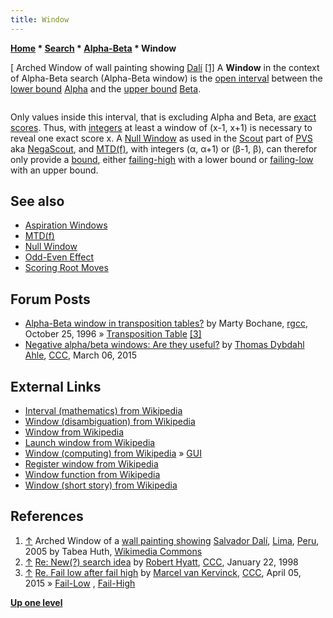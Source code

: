 ```yaml
---
title: Window
---
```

**[Home](Home "Home") \* [Search](Search "Search") \* [Alpha-Beta](Alpha-Beta "Alpha-Beta") \* Window**



[ Arched Window of wall painting showing [Dalí](Category:Salvador_Dal%C3%AD "Category:Salvador Dalí") <a id="cite-note-1" href="#cite-ref-1">[1]</a>
A **Window** in the context of Alpha-Beta search (Alpha-Beta window) is the [open interval](https://en.wikipedia.org/wiki/Interval_%28mathematics%29#Terminology) between the [lower bound](Lower_Bound "Lower Bound") [Alpha](Alpha "Alpha") and the [upper bound](Upper_Bound "Upper Bound") [Beta](Beta "Beta"). 




```C++**(α,β) = ]α,β[ = { x ∈ ℤ | α < x < β}**

```

Only values inside this interval, that is excluding Alpha and Beta, are [exact scores](Exact_Score "Exact Score"). Thus, with [integers](https://en.wikipedia.org/wiki/Integer) at least a window of (x-1, x+1) is necessary to reveal one exact score x. A [Null Window](Null_Window "Null Window") as used in the [Scout](Scout "Scout") part of [PVS](Principal_Variation_Search "Principal Variation Search") aka [NegaScout](NegaScout "NegaScout"), and [MTD(f)](MTD(f) "MTD(f)"), with integers (α, α+1) or (β-1, β), can therefor only provide a [bound](Bound "Bound"), either [failing-high](Fail-High "Fail-High") with a lower bound or [failing-low](Fail-Low "Fail-Low") with an upper bound. 



## See also


* [Aspiration Windows](Aspiration_Windows "Aspiration Windows")
* [MTD(f)](MTD(f) "MTD(f)")
* [Null Window](Null_Window "Null Window")
* [Odd-Even Effect](Odd-Even_Effect "Odd-Even Effect")
* [Scoring Root Moves](Ronald_de_Man#ScoringRootMoves "Ronald de Man")


## Forum Posts


* [Alpha-Beta window in transposition tables?](https://groups.google.com/d/msg/rec.games.chess.computer/p8GbiiLjp0o/81vZ3czsthIJ) by Marty Bochane, [rgcc](Computer_Chess_Forums "Computer Chess Forums"), October 25, 1996 » [Transposition Table](Transposition_Table "Transposition Table") <a id="cite-note-3" href="#cite-ref-3">[3]</a>
* [Negative alpha/beta windows: Are they useful?](http://www.talkchess.com/forum/viewtopic.php?t=55577) by [Thomas Dybdahl Ahle](Thomas_Dybdahl_Ahle "Thomas Dybdahl Ahle"), [CCC](CCC "CCC"), March 06, 2015


## External Links


* [Interval (mathematics) from Wikipedia](https://en.wikipedia.org/wiki/Interval_%28mathematics%29)
* [Window (disambiguation) from Wikipedia](https://en.wikipedia.org/wiki/Window_%28disambiguation%29)
* [Window from Wikipedia](https://en.wikipedia.org/wiki/Window)
* [Launch window from Wikipedia](https://en.wikipedia.org/wiki/Launch_window)
* [Window (computing) from Wikipedia](https://en.wikipedia.org/wiki/Window_%28computing%29) » [GUI](GUI "GUI")
* [Register window from Wikipedia](https://en.wikipedia.org/wiki/Register_window)
* [Window function from Wikipedia](https://en.wikipedia.org/wiki/Window_function)
* [Window (short story) from Wikipedia](https://en.wikipedia.org/wiki/Window_%28short_story%29)


## References


1. <a id="cite-ref-1" href="#cite-note-1">↑</a> Arched Window of a [wall painting showing](https://commons.wikimedia.org/wiki/File:Fenster-Dal%C3%AD.JPG) [Salvador Dalí](Category:Salvador_Dal%C3%AD "Category:Salvador Dalí"), [Lima](https://en.wikipedia.org/wiki/Lima), [Peru](https://en.wikipedia.org/wiki/Peru), 2005 by Tabea Huth, [Wikimedia Commons](https://en.wikipedia.org/wiki/Wikimedia_Commons)
2. <a id="cite-ref-2" href="#cite-note-2">↑</a>  [Re: New(?) search idea](https://www.stmintz.com/ccc/index.php?id=14539) by [Robert Hyatt](Robert_Hyatt "Robert Hyatt"), [CCC](CCC "CCC"), January 22, 1998
3. <a id="cite-ref-3" href="#cite-note-3">↑</a> [Re. Fail low after fail high](http://www.talkchess.com/forum/viewtopic.php?t=55889&start=8) by [Marcel van Kervinck](Marcel_van_Kervinck "Marcel van Kervinck"), [CCC](CCC "CCC"), April 05, 2015 » [Fail-Low](Fail-Low "Fail-Low") , [Fail-High](Fail-High "Fail-High")

**[Up one level](Alpha-Beta "Alpha-Beta")**







 
